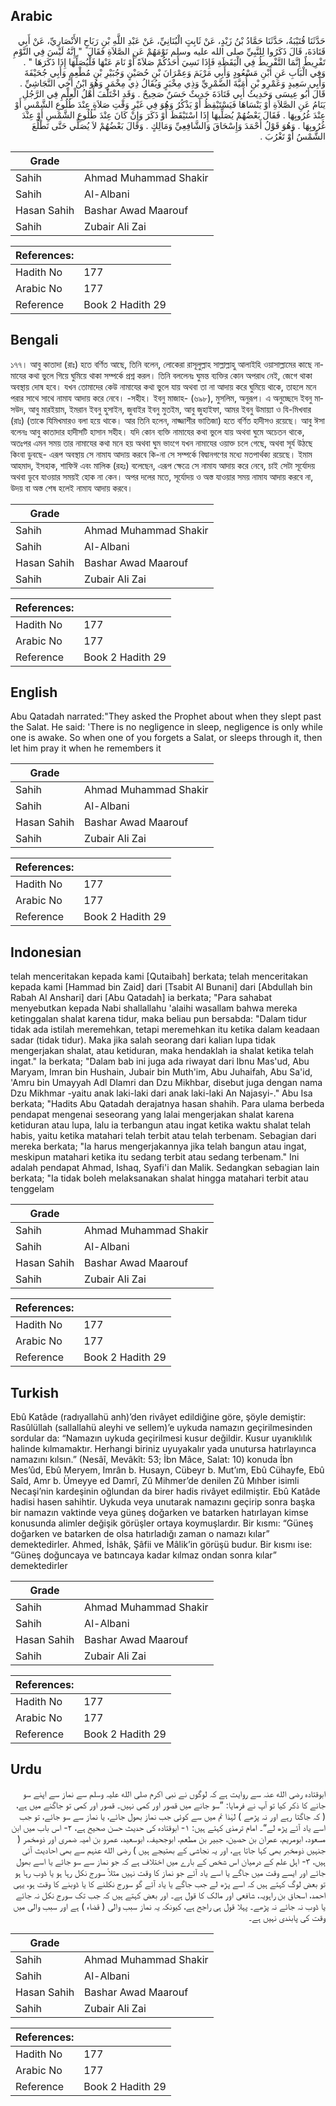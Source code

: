 ## Arabic


<div dir="rtl" lang="ar" style={{fontSize:'larger',backgroundColor:'#f8f9fa',padding:20}}>
حَدَّثَنَا قُتَيْبَةُ، حَدَّثَنَا حَمَّادُ بْنُ زَيْدٍ، عَنْ ثَابِتٍ الْبُنَانِيِّ، عَنْ عَبْدِ اللَّهِ بْنِ رَبَاحٍ الأَنْصَارِيِّ، عَنْ أَبِي قَتَادَةَ، قَالَ ذَكَرُوا لِلنَّبِيِّ صلى الله عليه وسلم نَوْمَهُمْ عَنِ الصَّلاَةِ فَقَالَ ‏ "‏ إِنَّهُ لَيْسَ فِي النَّوْمِ تَفْرِيطٌ إِنَّمَا التَّفْرِيطُ فِي الْيَقَظَةِ فَإِذَا نَسِيَ أَحَدُكُمْ صَلاَةً أَوْ نَامَ عَنْهَا فَلْيُصَلِّهَا إِذَا ذَكَرَهَا ‏"‏ ‏.‏ وَفِي الْبَابِ عَنِ ابْنِ مَسْعُودٍ وَأَبِي مَرْيَمَ وَعِمْرَانَ بْنِ حُصَيْنٍ وَجُبَيْرِ بْنِ مُطْعِمٍ وَأَبِي جُحَيْفَةَ وَأَبِي سَعِيدٍ وَعَمْرِو بْنِ أُمَيَّةَ الضَّمْرِيِّ وَذِي مِخْبَرٍ وَيُقَالُ ذِي مِخْمَرٍ وَهُوَ ابْنُ أَخِي النَّجَاشِيِّ ‏.‏ قَالَ أَبُو عِيسَى وَحَدِيثُ أَبِي قَتَادَةَ حَدِيثٌ حَسَنٌ صَحِيحٌ ‏.‏ وَقَدِ اخْتَلَفَ أَهْلُ الْعِلْمِ فِي الرَّجُلِ يَنَامُ عَنِ الصَّلاَةِ أَوْ يَنْسَاهَا فَيَسْتَيْقِظُ أَوْ يَذْكُرُ وَهُوَ فِي غَيْرِ وَقْتِ صَلاَةٍ عِنْدَ طُلُوعِ الشَّمْسِ أَوْ عِنْدَ غُرُوبِهَا ‏.‏ فَقَالَ بَعْضُهُمْ يُصَلِّيهَا إِذَا اسْتَيْقَظَ أَوْ ذَكَرَ وَإِنْ كَانَ عِنْدَ طُلُوعِ الشَّمْسِ أَوْ عِنْدَ غُرُوبِهَا ‏.‏ وَهُوَ قَوْلُ أَحْمَدَ وَإِسْحَاقَ وَالشَّافِعِيِّ وَمَالِكٍ ‏.‏ وَقَالَ بَعْضُهُمْ لاَ يُصَلِّي حَتَّى تَطْلُعَ الشَّمْسُ أَوْ تَغْرُبَ ‏.‏
</div>
<div style={{backgroundColor:'#f8f9fa',padding:20, marginBottom: 10}}><table> <thead> <tr> <th>Grade</th> <th></th> </tr> </thead> <tbody> <tr><td>Sahih</td><td>Ahmad Muhammad Shakir</td></tr><tr><td>Sahih</td><td>Al-Albani</td></tr><tr><td>Hasan Sahih</td><td>Bashar Awad Maarouf</td></tr><tr><td>Sahih</td><td>Zubair Ali Zai</td></tr></tbody></table><table> <thead> <tr> <th>References:</th> <th></th> </tr> </thead> <tbody><tr><td>Hadith No</td><td>177</td></tr><tr><td>Arabic No</td><td>177</td></tr><tr><td>Reference</td><td>Book 2 Hadith 29</td></tr></tbody></table></div>

## Bengali


<div dir="ltr" lang="bn" style={{fontSize:'larger',backgroundColor:'#f8f9fa',padding:20}}>
১৭৭। আবু কাতাদা (রাঃ) হতে বর্ণিত আছে, তিনি বলেন, লোকেরা রাসূলুল্লাহ সাল্লাল্লাহু আলাইহি ওয়াসাল্লামের কাছে নামাযের কথা ভুলে গিয়ে ঘুমিয়ে থাকা সম্পর্কে প্রশ্ন করল। তিনি বললেনঃ ঘুমন্ত ব্যক্তির কোন অপরাধ নেই, জেগে থাকা অবস্থায় দোষ হবে। যখন তোমাদের কেউ নামাযের কথা ভুলে যায় অথবা তা না আদায় করে ঘুমিয়ে থাকে, তাহলে মনে পরার সাথে সাথে নামায আদায় করে নেবে। -সহীহ। ইবনু মাজাহ- (৬৯৮), মুসলিম, অনুরূপ। এ অনুচ্ছেদে ইবনু মাসউদ, আবু মারইয়াম, ইমরান ইবনু হুসাইন, জুবাইর ইবনু মুতইম, আবু জুহাইফা, আমর ইবনু উমায়্যা ও যি-মিখবার (রাঃ) (তাকে যিমিখমারও বলা হয়ে থাকে। আর তিনি হলেন, নাজ্জাশীর ভাতিজা) হতে বর্ণিত হাদীসও রয়েছে। আবু ঈসা বলেনঃ আবু কাতাদার হাদীসটি হাসান সহীহ। যদি কোন ব্যক্তি নামাযের কথা ভুলে যায় অথবা ঘুমে অচেতন থাকে, অতঃপর এমন সময় তার নামাযের কথা মনে হয় অথবা ঘুম ভাংগে যখন নামাযের ওয়াক্ত চলে গেছে, অথবা সূর্য উঠছে কিংবা ডুবছে- এরূপ অবস্থায় সে নামায আদায় করবে কি-না সে সম্পর্কে বিদ্বানগণের মধ্যে মতপার্থক্য রয়েছে। ইমাম আহমাদ, ইসহাক, শাফিঈ এবং মালিক (রহঃ) বলেছেন, এরূপ ক্ষেত্রে সে নামায আদায় করে নেবে, চাই সেটা সূর্যোদয় অথবা ডুবে যাওয়ার সময়ই হোক না কেন। অপর দলের মতে, সূর্যোদয় ও অস্ত যাওয়ার সময় নামায আদায় করবে না, উদয় বা অস্ত শেষ হলেই নামায আদায় করবে।
</div>
<div style={{backgroundColor:'#f8f9fa',padding:20, marginBottom: 10}}><table> <thead> <tr> <th>Grade</th> <th></th> </tr> </thead> <tbody> <tr><td>Sahih</td><td>Ahmad Muhammad Shakir</td></tr><tr><td>Sahih</td><td>Al-Albani</td></tr><tr><td>Hasan Sahih</td><td>Bashar Awad Maarouf</td></tr><tr><td>Sahih</td><td>Zubair Ali Zai</td></tr></tbody></table><table> <thead> <tr> <th>References:</th> <th></th> </tr> </thead> <tbody><tr><td>Hadith No</td><td>177</td></tr><tr><td>Arabic No</td><td>177</td></tr><tr><td>Reference</td><td>Book 2 Hadith 29</td></tr></tbody></table></div>

## English


<div dir="ltr" lang="en" style={{fontSize:'larger',backgroundColor:'#f8f9fa',padding:20}}>
Abu Qatadah narrated:"They asked the Prophet about when they sIept past the Salat. He said: 'There is no negligence in sleep, negligence is only while one is awake. So when one of you forgets a Salat, or sleeps through it, then let him pray it when he remembers it
</div>
<div style={{backgroundColor:'#f8f9fa',padding:20, marginBottom: 10}}><table> <thead> <tr> <th>Grade</th> <th></th> </tr> </thead> <tbody> <tr><td>Sahih</td><td>Ahmad Muhammad Shakir</td></tr><tr><td>Sahih</td><td>Al-Albani</td></tr><tr><td>Hasan Sahih</td><td>Bashar Awad Maarouf</td></tr><tr><td>Sahih</td><td>Zubair Ali Zai</td></tr></tbody></table><table> <thead> <tr> <th>References:</th> <th></th> </tr> </thead> <tbody><tr><td>Hadith No</td><td>177</td></tr><tr><td>Arabic No</td><td>177</td></tr><tr><td>Reference</td><td>Book 2 Hadith 29</td></tr></tbody></table></div>

## Indonesian


<div dir="ltr" lang="id" style={{fontSize:'larger',backgroundColor:'#f8f9fa',padding:20}}>
telah menceritakan kepada kami [Qutaibah] berkata; telah menceritakan kepada kami [Hammad bin Zaid] dari [Tsabit Al Bunani] dari [Abdullah bin Rabah Al Anshari] dari [Abu Qatadah] ia berkata; "Para sahabat menyebutkan kepada Nabi shallallahu 'alaihi wasallam bahwa mereka ketinggalan shalat karena tidur, maka beliau pun bersabda: "Dalam tidur tidak ada istilah meremehkan, tetapi meremehkan itu ketika dalam keadaan sadar (tidak tidur). Maka jika salah seorang dari kalian lupa tidak mengerjakan shalat, atau ketiduran, maka hendaklah ia shalat ketika telah ingat." Ia berkata; "Dalam bab ini juga ada riwayat dari Ibnu Mas'ud, Abu Maryam, Imran bin Hushain, Jubair bin Muth'im, Abu Juhaifah, Abu Sa'id, 'Amru bin Umayyah Adl Dlamri dan Dzu Mikhbar, disebut juga dengan nama Dzu Mikhmar -yaitu anak laki-laki dari anak laki-laki An Najasyi-." Abu Isa berkata; "Hadits Abu Qatadah derajatnya hasan shahih. Para ulama berbeda pendapat mengenai seseorang yang lalai mengerjakan shalat karena ketiduran atau lupa, lalu ia terbangun atau ingat ketika waktu shalat telah habis, yaitu ketika matahari telah terbit atau telah terbenam. Sebagian dari mereka berkata; "Ia harus mengerjakannya jika telah bangun atau ingat, meskipun matahari ketika itu sedang terbit atau sedang terbenam." Ini adalah pendapat Ahmad, Ishaq, Syafi'i dan Malik. Sedangkan sebagian lain berkata; "Ia tidak boleh melaksanakan shalat hingga matahari terbit atau tenggelam
</div>
<div style={{backgroundColor:'#f8f9fa',padding:20, marginBottom: 10}}><table> <thead> <tr> <th>Grade</th> <th></th> </tr> </thead> <tbody> <tr><td>Sahih</td><td>Ahmad Muhammad Shakir</td></tr><tr><td>Sahih</td><td>Al-Albani</td></tr><tr><td>Hasan Sahih</td><td>Bashar Awad Maarouf</td></tr><tr><td>Sahih</td><td>Zubair Ali Zai</td></tr></tbody></table><table> <thead> <tr> <th>References:</th> <th></th> </tr> </thead> <tbody><tr><td>Hadith No</td><td>177</td></tr><tr><td>Arabic No</td><td>177</td></tr><tr><td>Reference</td><td>Book 2 Hadith 29</td></tr></tbody></table></div>

## Turkish


<div dir="ltr" lang="tr" style={{fontSize:'larger',backgroundColor:'#f8f9fa',padding:20}}>
Ebû Katâde (radıyallahü anh)’den rivâyet edildiğine göre, şöyle demiştir: Rasûlüllah (sallallahü aleyhi ve sellem)’e uykuda namazın geçirilmesinden sordular da: “Namazın uykuda geçirilmesi kusur değildir. Kusur uyanıklılık halinde kılmamaktır. Herhangi biriniz uyuyakalır yada unutursa hatırlayınca namazını kılsın.” (Nesâî, Mevâkît: 53; İbn Mâce, Salat: 10) konuda İbn Mes’ûd, Ebû Meryem, Imrân b. Husayn, Cübeyr b. Mut’ım, Ebû Cühayfe, Ebû Saîd, Amr b. Ümeyye ed Damrî, Zû Mihmer’de denilen Zû Mıhber isimli Necaşi’nin kardeşinin oğlundan da birer hadis rivâyet edilmiştir. Ebû Katâde hadisi hasen sahihtir. Uykuda veya unutarak namazını geçirip sonra başka bir namazın vaktinde veya güneş doğarken ve batarken hatırlayan kimse konusunda alimler değişik görüşler ortaya koymuşlardır. Bir kısmı: “Güneş doğarken ve batarken de olsa hatırladığı zaman o namazı kılar” demektedirler. Ahmed, İshâk, Şâfii ve Mâlik’in görüşü budur. Bir kısmı ise: “Güneş doğuncaya ve batıncaya kadar kılmaz ondan sonra kılar” demektedirler
</div>
<div style={{backgroundColor:'#f8f9fa',padding:20, marginBottom: 10}}><table> <thead> <tr> <th>Grade</th> <th></th> </tr> </thead> <tbody> <tr><td>Sahih</td><td>Ahmad Muhammad Shakir</td></tr><tr><td>Sahih</td><td>Al-Albani</td></tr><tr><td>Hasan Sahih</td><td>Bashar Awad Maarouf</td></tr><tr><td>Sahih</td><td>Zubair Ali Zai</td></tr></tbody></table><table> <thead> <tr> <th>References:</th> <th></th> </tr> </thead> <tbody><tr><td>Hadith No</td><td>177</td></tr><tr><td>Arabic No</td><td>177</td></tr><tr><td>Reference</td><td>Book 2 Hadith 29</td></tr></tbody></table></div>

## Urdu


<div dir="rtl" lang="ur" style={{fontSize:'larger',backgroundColor:'#f8f9fa',padding:20}}>
ابوقتادہ رضی الله عنہ سے روایت ہے کہ لوگوں نے نبی اکرم صلی الله علیہ وسلم سے نماز سے اپنے سو جانے کا ذکر کیا تو آپ نے فرمایا: ”سو جانے میں قصور اور کمی نہیں۔ قصور اور کمی تو جاگنے میں ہے، ( کہ جاگتا رہے اور نہ پڑھے ) لہٰذا تم میں سے کوئی جب نماز بھول جائے، یا نماز سے سو جائے، تو جب اسے یاد آئے پڑھ لے“۔ امام ترمذی کہتے ہیں: ۱- ابوقتادہ کی حدیث حسن صحیح ہے، ۲- اس باب میں ابن مسعود، ابومریم، عمران بن حصین، جبیر بن مطعم، ابوجحیفہ، ابوسعید، عمرو بن امیہ ضمری اور ذومخمر ( جنہیں ذومخبر بھی کہا جاتا ہے، اور یہ نجاشی کے بھتیجے ہیں ) رضی الله عنہم سے بھی احادیث آئی ہیں، ۳- اہل علم کے درمیان اس شخص کے بارے میں اختلاف ہے کہ جو نماز سے سو جائے یا اسے بھول جائے اور ایسے وقت میں جاگے یا اسے یاد آئے جو نماز کا وقت نہیں مثلاً سورج نکل رہا ہو یا ڈوب رہا ہو تو بعض لوگ کہتے ہیں کہ اسے پڑھ لے جب جاگے یا یاد آئے گو سورج نکلنے کا یا ڈوبنے کا وقت ہو، یہی احمد، اسحاق بن راہویہ، شافعی اور مالک کا قول ہے۔ اور بعض کہتے ہیں کہ جب تک سورج نکل نہ جائے یا ڈوب نہ جائے نہ پڑھے۔ پہلا قول ہی راجح ہے، کیونکہ یہ نماز سبب والی ( قضاء ) ہے اور سبب والی میں وقت کی پابندی نہیں ہے۔
</div>
<div style={{backgroundColor:'#f8f9fa',padding:20, marginBottom: 10}}><table> <thead> <tr> <th>Grade</th> <th></th> </tr> </thead> <tbody> <tr><td>Sahih</td><td>Ahmad Muhammad Shakir</td></tr><tr><td>Sahih</td><td>Al-Albani</td></tr><tr><td>Hasan Sahih</td><td>Bashar Awad Maarouf</td></tr><tr><td>Sahih</td><td>Zubair Ali Zai</td></tr></tbody></table><table> <thead> <tr> <th>References:</th> <th></th> </tr> </thead> <tbody><tr><td>Hadith No</td><td>177</td></tr><tr><td>Arabic No</td><td>177</td></tr><tr><td>Reference</td><td>Book 2 Hadith 29</td></tr></tbody></table></div>